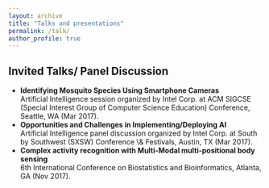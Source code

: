 ```yaml
---
layout: archive
title: "Talks and presentations"
permalink: /talk/
author_profile: true
---
```


## Invited Talks/ Panel Discussion
<p align="center">
 <ul>
  <li><b>Identifying Mosquito Species Using Smartphone Cameras</b><br>
Artificial Intelligence session organized by Intel Corp. at ACM SIGCSE (Special Interest Group of Computer Science Education) Conference, Seattle, WA (Mar 2017).</li>
<li><b>Opportunities and Challenges in Implementing/Deploying AI</b><br>
Artificial Intelligence panel discussion organized by Intel Corp. at South by Southwest (SXSW) Conference \& Festivals, Austin, TX (Mar 2017). </li>
<li><b>Complex activity recognition with Multi-Modal multi-positional body sensing</b><br>
  6th International Conference on Biostatistics and Bioinformatics, Atlanta, GA (Nov 2017).</li>
  </ul>
  </p>
